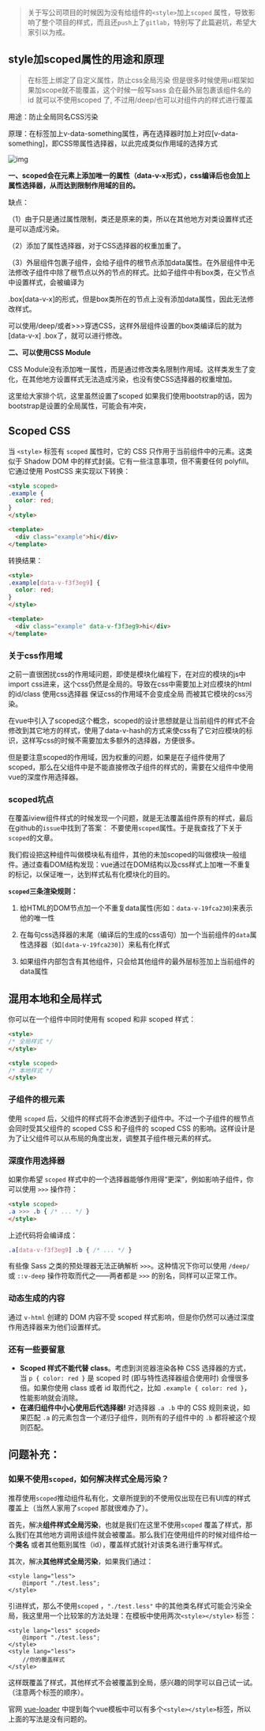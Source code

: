 > 关于写公司项目的时候因为没有给组件的`<style>`加上`scoped` 属性，导致影响了整个项目的样式，而且还`push`上了`gitlab`，特别写了此篇避坑，希望大家引以为戒。

## style加scoped属性的用途和原理

> 在标签上绑定了自定义属性，防止css全局污染
> 但是很多时候使用ui框架如果加scope就不能覆盖，这个时候一般写sass 会在最外层包裹该组件名的id 就可以不使用scoped 了, 不过用/deep/也可以对组件内的样式进行覆盖

用途：防止全局同名CSS污染

原理：在标签加上v-data-something属性，再在选择器时加上对应[v-data-something]，即CSS带属性选择器，以此完成类似作用域的选择方式

![img](https://pic2.zhimg.com/80/v2-75d8c9a12c8b3049677f09fdf72a14dd_720w.png)

**一、scoped会在元素上添加唯一的属性（data-v-x形式），css编译后也会加上属性选择器，从而达到限制作用域的目的。**

缺点：

（1）由于只是通过属性限制，类还是原来的类，所以在其他地方对类设置样式还是可以造成污染。

（2）添加了属性选择器，对于CSS选择器的权重加重了。

（3）外层组件包裹子组件，会给子组件的根节点添加data属性。在外层组件中无法修改子组件中除了根节点以外的节点的样式。比如子组件中有box类，在父节点中设置样式，会被编译为

.box[data-v-x]的形式，但是box类所在的节点上没有添加data属性，因此无法修改样式。

可以使用/deep/或者>>>穿透CSS，这样外层组件设置的box类编译后的就为[data-v-x] .box了，就可以进行修改。

**二、可以使用CSS Module**

CSS Module没有添加唯一属性，而是通过修改类名限制作用域。这样类发生了变化，在其他地方设置样式无法造成污染，也没有使CSS选择器的权重增加。

这里给大家排个坑，这里虽然设置了scoped 如果我们使用bootstrap的话，因为bootstrap是设置的全局属性，可能会有冲突，

## Scoped CSS

当 `<style>` 标签有 `scoped` 属性时，它的 CSS 只作用于当前组件中的元素。这类似于 Shadow DOM 中的样式封装。它有一些注意事项，但不需要任何 polyfill。它通过使用 PostCSS 来实现以下转换：

```html
<style scoped>
.example {
  color: red;
}
</style>

<template>
  <div class="example">hi</div>
</template>
```

转换结果：

```html
<style>
.example[data-v-f3f3eg9] {
  color: red;
}
</style>

<template>
  <div class="example" data-v-f3f3eg9>hi</div>
</template>
```

### 关于css作用域

之前一直很困扰css的作用域问题，即使是模块化编程下，在对应的模块的js中import css进来，这个css仍然是全局的。导致在css中需要加上对应模块的html的id/class 使用css选择器 保证css的作用域不会变成全局 而被其它模块的css污染。

在vue中引入了scoped这个概念，scoped的设计思想就是让当前组件的样式不会修改到其它地方的样式，使用了data-v-hash的方式来使css有了它对应模块的标识，这样写css的时候不需要加太多额外的选择器，方便很多。

但是要注意scoped的作用域，因为权重的问题，如果是在子组件使用了scoped，那么在父组件中是不能直接修改子组件的样式的，需要在父组件中使用vue的深度作用选择器。

### scoped坑点

在覆盖iview组件样式的时候发现一个问题，就是无法覆盖组件原有的样式，最后在github的`issue`中找到了答案： 不要使用`scoped`属性。于是我查找了下关于`scoped`的文章。

我们假设把这种组件叫做模块私有组件，其他的未加scoped的叫做模块一般组件。通过查看DOM结构发现：vue通过在DOM结构以及css样式上加唯一不重复的标记，以保证唯一，达到样式私有化模块化的目的。

**`scoped`三条渲染规则：**

1. 给HTML的DOM节点加一个不重复data属性(形如：`data-v-19fca230`)来表示他的唯一性

2. 在每句css选择器的末尾（编译后的生成的css语句）加一个当前组件的`data`属性选择器（如`[data-v-19fca230]`）来私有化样式

3. 如果组件内部包含有其他组件，只会给其他组件的最外层标签加上当前组件的data属性

## 混用本地和全局样式

你可以在一个组件中同时使用有 scoped 和非 scoped 样式：

```html
<style>
/* 全局样式 */
</style>

<style scoped>
/* 本地样式 */
</style>
```

### 子组件的根元素

使用 `scoped` 后，父组件的样式将不会渗透到子组件中。不过一个子组件的根节点会同时受其父组件的 scoped CSS 和子组件的 scoped CSS 的影响。这样设计是为了让父组件可以从布局的角度出发，调整其子组件根元素的样式。

### 深度作用选择器

如果你希望 `scoped` 样式中的一个选择器能够作用得“更深”，例如影响子组件，你可以使用 `>>>` 操作符：

```html
<style scoped>
.a >>> .b { /* ... */ }
</style>
```

上述代码将会编译成：

```css
.a[data-v-f3f3eg9] .b { /* ... */ }
```

有些像 Sass 之类的预处理器无法正确解析 `>>>`。这种情况下你可以使用 `/deep/` 或 `::v-deep` 操作符取而代之——两者都是 `>>>` 的别名，同样可以正常工作。

### 动态生成的内容

通过 `v-html` 创建的 DOM 内容不受 scoped 样式影响，但是你仍然可以通过深度作用选择器来为他们设置样式。

### 还有一些要留意

- **Scoped 样式不能代替 class**。考虑到浏览器渲染各种 CSS 选择器的方式，当 `p { color: red }` 是 scoped 时 (即与特性选择器组合使用时) 会慢很多倍。如果你使用 class 或者 id 取而代之，比如 `.example { color: red }`，性能影响就会消除。
- **在递归组件中小心使用后代选择器!** 对选择器 `.a .b` 中的 CSS 规则来说，如果匹配 `.a` 的元素包含一个递归子组件，则所有的子组件中的 `.b` 都将被这个规则匹配。

## **问题补充：**

### 如果不使用`scoped，`如何解决样式全局污染？

推荐使用`scoped`推动组件私有化，文章所提到的不使用仅出现在已有UI库的样式覆盖上（当然人家用了`scoped` 那就很难办了）。

首先，解决**组件样式全局污染**，也就是我们在这里不使用`scoped` 覆盖了样式，那么我们在其他地方调用该组件就会被覆盖。那么我们在使用组件的时候对组件给一个**类名** 或者其他甄别属性（id），覆盖样式就针对该类名进行重写样式。

其次，解决**其他样式全局污染**，如果我们通过：

```vue
<style lang="less">
    @import "./test.less";
</style>
```

引进样式，那么不使用`scoped` ，`"./test.less"` 中的其他类名样式可能会污染全局，我这里用一个比较笨的方法处理：在模板中使用两次`<style></style>` 标签：

```vue
<style lang="less" scoped>
    @import "./test.less";
</style>
<style lang="less">
    //你的覆盖样式
</style>
```

这样既覆盖了样式，其他样式不会被覆盖到全局，感兴趣的同学可以自己试一试。（注意两个标签的顺序）。

官网 [vue-loader](https://vue-loader.vuejs.org/zh/guide/scoped-css.html) 中提到每个vue模板中可以有多个`<style></style>`标签，所以上面的写法是没有问题的。
